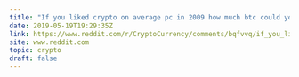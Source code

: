 ```yaml
---
title: "If you liked crypto on average pc in 2009 how much btc could you possibly mine?"
date: 2019-05-19T19:29:35Z
link: https://www.reddit.com/r/CryptoCurrency/comments/bqfvvq/if_you_liked_crypto_on_average_pc_in_2009_how/?utm_medium=RSS&utm_source=hune
site: www.reddit.com
topic: crypto
draft: false
---
```

